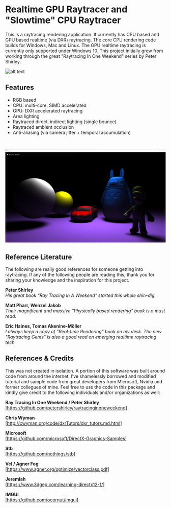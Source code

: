 # Realtime GPU Raytracer and "Slowtime" CPU Raytracer
This is a raytracing rendering application. It currently has CPU based and GPU based realtime (via DXR) raytracing. The core CPU rendering code builds for Windows, Mac and Linux. The GPU realtime raytracing is currently only supported under Windows 10. This project initially grew from working through the great "Raytracing In One Weekend" series by Peter Shirley.
<br>

![alt text](https://github.com/KhoiFish/raytracer/blob/master/SavedImages/final.png "CPU traced image")
<br>

## Features
* RGB based
* CPU: multi-core, SIMD accelerated
* GPU: DXR accelerated raytracing
* Area lighting
* Raytraced direct, indirect lighting (single bounce)
* Raytraced ambient occlusion
* Anti-aliasing (via camera jitter + temporal accumulation)
<br>

![alt text](https://github.com/KhoiFish/raytracer/blob/master/SavedImages/realtime.png "GPU traced image")
<br>

## Reference Literature

The following are really good references for someone getting into raytracing. If any of the following people are reading this, thank you for sharing your knowledge and the inspiration for this project.

**Peter Shirley**
<br>
*His great book "Ray Tracing In A Weekend" started this whole shin-dig.*
  
**Matt Pharr, Wenzel Jakob**
<br>
*Their magnificent and massive "Physically based rendering" book is a must read.*

**Eric Haines, Tomas Akenine-Möller**
<br>
*I always keep a copy of "Real-time Rendering" book on my desk. The new "Raytracing Gems" is also a good read on emerging realtime raytracing tech.*

## References & Credits

This was not created in isolation. A portion of this software was built around code from around the internet. I've shamelessly borrowed and modified tutorial and sample code from great developers from Microsoft, Nvidia and former collegues of mine. Feel free to use the code in this package and kindly give credit to the following individuals and/or organizations as well:

**Ray Tracing In One Weekend / Peter Shirley**
<br>
[https://github.com/petershirley/raytracinginoneweekend]

**Chris Wyman**
<br>
[http://cwyman.org/code/dxrTutors/dxr_tutors.md.html]

**Microsoft**
<br>
[https://github.com/microsoft/DirectX-Graphics-Samples]

**Stb**
<br>
[https://github.com/nothings/stb]

**Vcl / Agner Fog**
<br>
[https://www.agner.org/optimize/vectorclass.pdf]

**Jeremiah**
<br>
[https://www.3dgep.com/learning-directx12-1/]

**IMGUI**
<br>
[https://github.com/ocornut/imgui]


